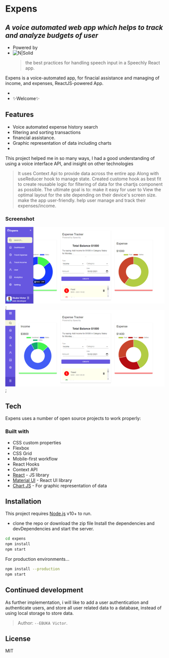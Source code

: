 # Expens

## _A voice automated web app which helps to track and analyze budgets of user_

- Powered by
- ![N|Solid](https://d33wubrfki0l68.cloudfront.net/1e70457a60b0627de6ab966f1e0a40cf56f465f5/b4144/img/logo-speechly-colors.svg)
  > the best practices for handling speech input in a Speechly React app.

Expens is a voice-automated app, for finacial assistance and managing of income, and expenses,
ReactJS-powered App.

-
- ✨Welcome✨

## Features

- Voice automated expense history search
- filtering and sorting transactions
- financial assistance.
- Graphic representation of data including charts
-

This project helped me in so many ways, I had a good understanding of using a
voice interface API, and insight on other technologies

> It uses Context Api to provide data across the entire app
> Along with useReducer hook to manage state.
> Created custome hook as best fit to create reusable logic for filtering of data for the chartjs component
> as possible. The ultimate goal is to:
> make it easy for user to View the optimal layout for the site depending on their device's screen size.
> make the app user-friendly.
> help user manage and track their expenses/income.

### Screenshot

![expenses](./expense2.png);
![expensem](./expensem.png);

## Tech

Expens uses a number of open source projects to work properly:

### Built with

- CSS custom properties
- Flexbox
- CSS Grid
- Mobile-first workflow
- React Hooks
- Context API
- [React](https://reactjs.org/) - JS library
- [Material UI](https://mui.com/) - React UI library
- [Chart JS](https://chartjs.com/) - For graphic representation of data

## Installation

This project requires [Node.js](https://nodejs.org/) v10+ to run.

- clone the repo or download the zip file
  Install the dependencies and devDependencies and start the server.

```sh
cd expens
npm install
npm start
```

For production environments...

```sh
npm install --production
npm start
```

## Continued development

As further implementation, i will like to add a user authentication and authenticate users, and store all user related data to a database, instead of using local storage to store data.

> Author: `--EBUKA Victor`.

## License

MIT

```

```
